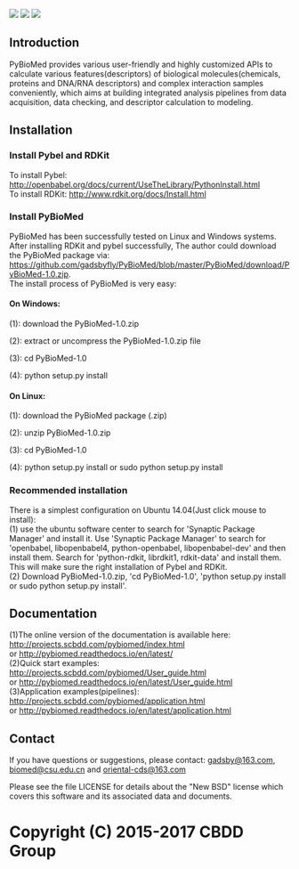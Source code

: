 ![](https://img.shields.io/pypi/l/Django.svg) ![](https://img.shields.io/badge/dependencies-rdkit%2C%20pybel-green.svg) ![](https://img.shields.io/badge/platforms-linux%2C%20windows-brightgreen.svg)<br>
## Introduction
PyBioMed provides various user-friendly and highly customized APIs to calculate various features(descriptors) of biological molecules(chemicals, proteins and DNA/RNA descriptors) and complex interaction samples conveniently, which aims at building integrated analysis pipelines from data acquisition, data checking, and descriptor calculation to modeling.
## Installation
### Install Pybel and RDKit
To install Pybel: http://openbabel.org/docs/current/UseTheLibrary/PythonInstall.html<br>
To install RDKit: http://www.rdkit.org/docs/Install.html<br>
### Install PyBioMed
PyBioMed has been successfully tested on Linux and Windows systems. After installing RDKit and pybel successfully, The author could download the PyBioMed package via: https://github.com/gadsbyfly/PyBioMed/blob/master/PyBioMed/download/PyBioMed-1.0.zip. <br>
The install process of PyBioMed is very easy:

#### On Windows:

(1): download the PyBioMed-1.0.zip

(2): extract or uncompress the PyBioMed-1.0.zip file

(3): cd PyBioMed-1.0

(4): python setup.py install

#### On Linux:

(1): download the PyBioMed package (.zip)

(2): unzip PyBioMed-1.0.zip

(3): cd PyBioMed-1.0

(4): python setup.py install or sudo python setup.py install
### Recommended installation
There is a simplest configuration on Ubuntu 14.04(Just click mouse to install): <br>
(1) use the ubuntu software center to search for 'Synaptic Package Manager' and install it. Use 'Synaptic Package Manager' to search for 'openbabel, libopenbabel4, python-openbabel, libopenbabel-dev' and then install them. Search for 'python-rdkit, librdkit1, rdkit-data' and install them. This will make sure the right installation of Pybel and RDKit.<br>
(2) Download PyBioMed-1.0.zip, 'cd PyBioMed-1.0', 'python setup.py install or sudo python setup.py install'.
## Documentation
(1)The online version of the documentation is available here:<br>
http://projects.scbdd.com/pybiomed/index.html <br>
or http://pybiomed.readthedocs.io/en/latest/<br>
(2)Quick start examples: http://projects.scbdd.com/pybiomed/User_guide.html<br>
or http://pybiomed.readthedocs.io/en/latest/User_guide.html<br>
(3)Application examples(pipelines): http://projects.scbdd.com/pybiomed/application.html<br>
or http://pybiomed.readthedocs.io/en/latest/application.html
## Contact
If you have questions or suggestions, please contact:
gadsby@163.com, biomed@csu.edu.cn and oriental-cds@163.com

Please see the file LICENSE for details about the "New BSD"
license which covers this software and its associated data and
documents.

# Copyright (C) 2015-2017 CBDD Group
